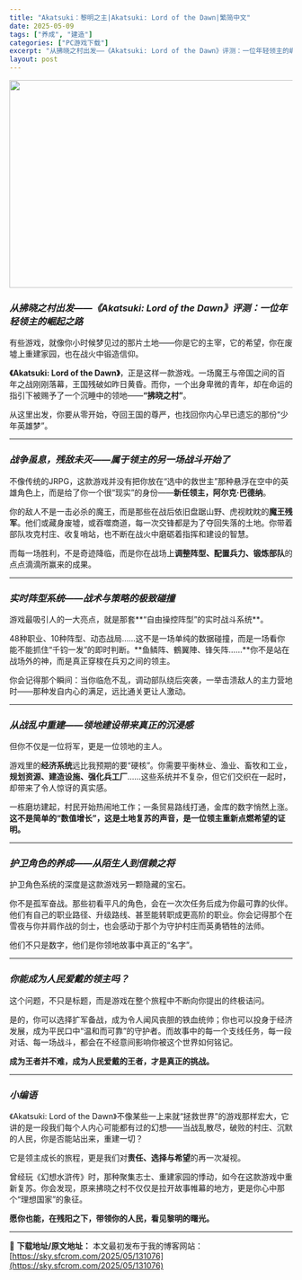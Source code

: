 ```yaml
---
title: "Akatsuki：黎明之主|Akatsuki: Lord of the Dawn|繁简中文"
date: 2025-05-09
tags: ["养成", "建造"]
categories: ["PC游戏下载"]
excerpt: "从拂晓之村出发——《Akatsuki: Lord of the Dawn》评测：一位年轻领主的崛起之路 有些游戏，就像你小时候梦见过的那片土地——你是它的主宰，它的希望，你在废墟上重建家园，也在战火中锻造信仰。 《Akatsuki: Lord of the Dawn》，正是这样一款游戏。一场魔王与帝&hellip;"
layout: post
---
```


<img class="aligncenter size-full wp-image-131077" src="https://sky.sfcrom.com/wp-content/uploads/2025/05/2025050901103984.webp" alt="" width="660" height="370" />
<h3 class="" data-start="97" data-end="158"><em data-start="101" data-end="158"><strong data-start="102" data-end="157">从拂晓之村出发——《Akatsuki: Lord of the Dawn》评测：一位年轻领主的崛起之路</strong></em></h3>
<p class="" data-start="160" data-end="213">有些游戏，就像你小时候梦见过的那片土地——你是它的主宰，它的希望，你在废墟上重建家园，也在战火中锻造信仰。</p>
<p class="" data-start="215" data-end="332"><strong data-start="215" data-end="247">《Akatsuki: Lord of the Dawn》</strong>，正是这样一款游戏。一场魔王与帝国之间的百年之战刚刚落幕，王国残破如昨日黄昏。而你，一个出身卑微的青年，却在命运的指引下被赐予了一个沉睡中的领地——<strong data-start="321" data-end="331">“拂晓之村”</strong>。</p>
<p class="" data-start="334" data-end="376">从这里出发，你要从零开始，夺回王国的尊严，也找回你内心早已遗忘的那份“少年英雄梦”。</p>


<hr class="" data-start="378" data-end="381" />

<h3 class="" data-start="383" data-end="417"><em data-start="387" data-end="417"><strong data-start="388" data-end="416">战争虽息，残敌未灭——属于领主的另一场战斗开始了</strong></em></h3>
<p class="" data-start="419" data-end="496">不像传统的JRPG，这款游戏并没有把你放在“选中的救世主”那种悬浮在空中的英雄角色上，而是给了你一个很“现实”的身份——<strong data-start="479" data-end="495">新任领主，阿尔克·巴德纳</strong>。</p>
<p class="" data-start="498" data-end="605">你的敌人不是一击必杀的魔王，而是那些在战后依旧盘踞山野、虎视眈眈的<strong data-start="531" data-end="539">魔王残军</strong>。他们或藏身废墟，或吞噬商道，每一次交锋都是为了夺回失落的土地。你带着部队攻克村庄、收复哨站，也不断在战火中磨砺着指挥和建设的智慧。</p>
<p class="" data-start="607" data-end="658">而每一场胜利，不是奇迹降临，而是你在战场上<strong data-start="628" data-end="646">调整阵型、配置兵力、锻炼部队</strong>的点点滴滴所赢来的成果。</p>


<hr class="" data-start="660" data-end="663" />

<h3 class="" data-start="665" data-end="693"><em data-start="669" data-end="693"><strong data-start="670" data-end="692">实时阵型系统——战术与策略的极致碰撞</strong></em></h3>
<p class="" data-start="695" data-end="731">游戏最吸引人的一大亮点，就是那套**“自由操控阵型”的实时战斗系统**。</p>
<p class="" data-start="733" data-end="830">48种职业、10种阵型、动态战局……这不是一场单纯的数据碰撞，而是一场看你能不能抓住“千钧一发”的即时判断。**鱼鳞阵、鶴翼陣、锋矢阵……**你不是站在战场外的神，而是真正穿梭在兵刃之间的领主。</p>
<p class="" data-start="832" data-end="891">你会记得那个瞬间：当你临危不乱，调动部队绕后突袭，一举击溃敌人的主力营地时——那种发自内心的满足，远比通关更让人激动。</p>


<hr class="" data-start="893" data-end="896" />

<h3 class="" data-start="898" data-end="928"><em data-start="902" data-end="928"><strong data-start="903" data-end="927">从战乱中重建——领地建设带来真正的沉浸感</strong></em></h3>
<p class="" data-start="930" data-end="950">但你不仅是一位将军，更是一位领地的主人。</p>
<p class="" data-start="952" data-end="1046">游戏里的<strong data-start="956" data-end="964">经济系统</strong>远比我预期的要“硬核”。你需要平衡林业、渔业、畜牧和工业，<strong data-start="993" data-end="1012">规划资源、建造设施、强化兵工厂</strong>……这些系统并不复杂，但它们交织在一起时，却带来了令人惊讶的真实感。</p>
<p class="" data-start="1048" data-end="1126">一栋磨坊建起，村民开始热闹地工作；一条贸易路线打通，金库的数字悄然上涨。<strong data-start="1084" data-end="1126">这不是简单的“数值增长”，这是土地复苏的声音，是一位领主重新点燃希望的证明。</strong></p>


<hr class="" data-start="1128" data-end="1131" />

<h3 class="" data-start="1133" data-end="1161"><em data-start="1137" data-end="1161"><strong data-start="1138" data-end="1160">护卫角色的养成——从陌生人到信赖之将</strong></em></h3>
<p class="" data-start="1163" data-end="1186">护卫角色系统的深度是这款游戏另一颗隐藏的宝石。</p>
<p class="" data-start="1188" data-end="1293">你不是孤军奋战。那些初看平凡的角色，会在一次次任务后成为你最可靠的伙伴。他们有自己的职业路径、升级路线、甚至能转职成更高阶的职业。你会记得那个在雪夜与你并肩作战的剑士，也会感动于那个为守护村庄而英勇牺牲的法师。</p>
<p class="" data-start="1295" data-end="1320">他们不只是数字，他们是你领地故事中真正的“名字”。</p>


<hr class="" data-start="1322" data-end="1325" />

<h3 class="" data-start="1327" data-end="1350"><em data-start="1331" data-end="1350"><strong data-start="1332" data-end="1349">你能成为人民爱戴的领主吗？</strong></em></h3>
<p class="" data-start="1352" data-end="1385">这个问题，不只是标题，而是游戏在整个旅程中不断向你提出的终极诘问。</p>
<p class="" data-start="1387" data-end="1489">是的，你可以选择扩军备战，成为令人闻风丧胆的铁血统帅；你也可以投身于经济发展，成为平民口中“温和而可靠”的守护者。而故事中的每一个支线任务，每一段对话、每一场战斗，都会在不经意间影响你被这个世界如何铭记。</p>
<p class="" data-start="1491" data-end="1521"><strong data-start="1491" data-end="1521">成为王者并不难，成为人民爱戴的王者，才是真正的挑战。</strong></p>


<hr class="" data-start="1523" data-end="1526" />

<h3 class="" data-start="1528" data-end="1541"><em data-start="1532" data-end="1541"><strong data-start="1533" data-end="1540">小编语</strong></em></h3>
<p class="" data-start="1543" data-end="1647">《Akatsuki: Lord of the Dawn》不像某些一上来就“拯救世界”的游戏那样宏大，它讲的是一段我们每个人内心可能都有过的幻想——当战乱散尽，破败的村庄、沉默的人民，你是否能站出来，重建一切？</p>
<p class="" data-start="1649" data-end="1683">它是领主成长的旅程，更是我们对<strong data-start="1664" data-end="1676">责任、选择与希望</strong>的再一次凝视。</p>
<p class="" data-start="1685" data-end="1767">曾经玩《幻想水滸传》时，那种聚集志士、重建家园的悸动，如今在这款游戏中重新复苏。你会发现，原来拂晓之村不仅仅是拉开故事帷幕的地方，更是你心中那个“理想国家”的象征。</p>
<p class="" data-start="1769" data-end="1799"><strong data-start="1769" data-end="1799">愿你也能，在残阳之下，带领你的人民，看见黎明的曙光。</strong></p>

---
📖 **下载地址/原文地址：** 本文最初发布于我的博客网站：[https://sky.sfcrom.com/2025/05/131076](https://sky.sfcrom.com/2025/05/131076)
